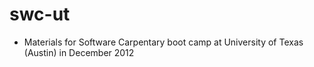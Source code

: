swc-ut
======

*  Materials for Software Carpentary boot camp at University of Texas (Austin) in December 2012 
